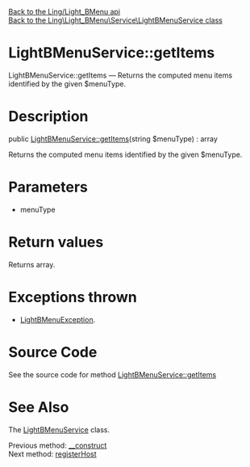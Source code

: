 [Back to the Ling/Light_BMenu api](https://github.com/lingtalfi/Light_BMenu/blob/master/doc/api/Ling/Light_BMenu.md)<br>
[Back to the Ling\Light_BMenu\Service\LightBMenuService class](https://github.com/lingtalfi/Light_BMenu/blob/master/doc/api/Ling/Light_BMenu/Service/LightBMenuService.md)


LightBMenuService::getItems
================



LightBMenuService::getItems — Returns the computed menu items identified by the given $menuType.




Description
================


public [LightBMenuService::getItems](https://github.com/lingtalfi/Light_BMenu/blob/master/doc/api/Ling/Light_BMenu/Service/LightBMenuService/getItems.md)(string $menuType) : array




Returns the computed menu items identified by the given $menuType.




Parameters
================


- menuType

    


Return values
================

Returns array.


Exceptions thrown
================

- [LightBMenuException](https://github.com/lingtalfi/Light_BMenu/blob/master/doc/api/Ling/Light_BMenu/Exception/LightBMenuException.md).&nbsp;







Source Code
===========
See the source code for method [LightBMenuService::getItems](https://github.com/lingtalfi/Light_BMenu/blob/master/Service/LightBMenuService.php#L108-L162)


See Also
================

The [LightBMenuService](https://github.com/lingtalfi/Light_BMenu/blob/master/doc/api/Ling/Light_BMenu/Service/LightBMenuService.md) class.

Previous method: [__construct](https://github.com/lingtalfi/Light_BMenu/blob/master/doc/api/Ling/Light_BMenu/Service/LightBMenuService/__construct.md)<br>Next method: [registerHost](https://github.com/lingtalfi/Light_BMenu/blob/master/doc/api/Ling/Light_BMenu/Service/LightBMenuService/registerHost.md)<br>

